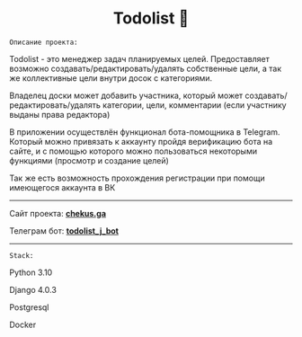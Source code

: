 <h1 align="center">Todolist 📝</h1> 

`Описание проекта:`

Todolist - это менеджер задач планируемых целей.
Предоставляет возможно создавать/редактировать/удалять собственные цели, а так же коллективные цели внутри досок с категориями.

Владелец доски может добавить участника, который может создавать/редактировать/удалять категории, цели, комментарии (если участнику выданы права редактора)

В приложении осуществлён функционал бота-помощника в Telegram. Который можно привязать к аккаунту пройдя 
верификацию бота на сайте, и с помощью которого можно пользоваться некоторыми функциями (просмотр и создание целей)

Так же есть возможность прохождения регистрации при помощи имеющегося аккаунта в ВК
___

Сайт проекта: **[chekus.ga](http://chekus.ga/)**

Телеграм бот: **[todolist_j_bot](https://t.me/todolist_J_bot)**
___
`Stack:`

Python 3.10

Django 4.0.3

Postgresql

Docker
